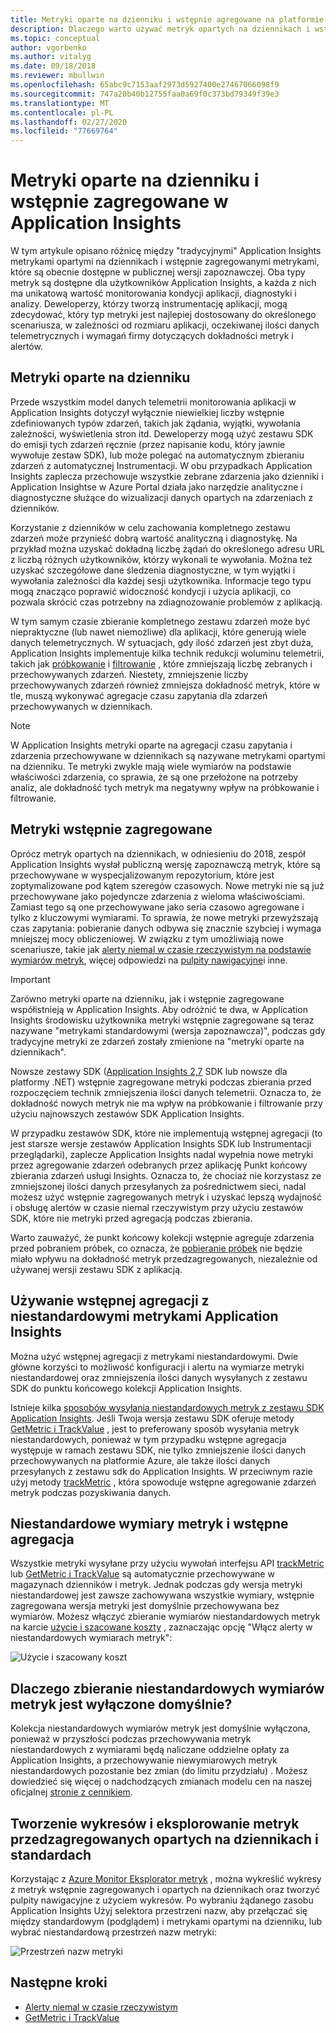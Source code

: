 ```yaml
---
title: Metryki oparte na dzienniku i wstępnie agregowane na platformie Azure Application Insights | Microsoft Docs
description: Dlaczego warto używać metryk opartych na dziennikach i wstępnie agregowanych na platformie Azure Application Insights
ms.topic: conceptual
author: vgorbenko
ms.author: vitalyg
ms.date: 09/18/2018
ms.reviewer: mbullwin
ms.openlocfilehash: 65abc9c7153aaf2973d5927400e27467066098f9
ms.sourcegitcommit: 747a20b40b12755faa0a69f0c373bd79349f39e3
ms.translationtype: MT
ms.contentlocale: pl-PL
ms.lasthandoff: 02/27/2020
ms.locfileid: "77669764"
---
```

# <a name="log-based-and-pre-aggregated-metrics-in-application-insights"></a>Metryki oparte na dzienniku i wstępnie zagregowane w Application Insights

W tym artykule opisano różnicę między "tradycyjnymi" Application Insights metrykami opartymi na dziennikach i wstępnie zagregowanymi metrykami, które są obecnie dostępne w publicznej wersji zapoznawczej. Oba typy metryk są dostępne dla użytkowników Application Insights, a każda z nich ma unikatową wartość monitorowania kondycji aplikacji, diagnostyki i analizy. Deweloperzy, którzy tworzą instrumentację aplikacji, mogą zdecydować, który typ metryki jest najlepiej dostosowany do określonego scenariusza, w zależności od rozmiaru aplikacji, oczekiwanej ilości danych telemetrycznych i wymagań firmy dotyczących dokładności metryk i alertów.

## <a name="log-based-metrics"></a>Metryki oparte na dzienniku

Przede wszystkim model danych telemetrii monitorowania aplikacji w Application Insights dotyczył wyłącznie niewielkiej liczby wstępnie zdefiniowanych typów zdarzeń, takich jak żądania, wyjątki, wywołania zależności, wyświetlenia stron itd. Deweloperzy mogą użyć zestawu SDK do emisji tych zdarzeń ręcznie (przez napisanie kodu, który jawnie wywołuje zestaw SDK), lub może polegać na automatycznym zbieraniu zdarzeń z automatycznej Instrumentacji. W obu przypadkach Application Insights zaplecza przechowuje wszystkie zebrane zdarzenia jako dzienniki i Application Insightse w Azure Portal działa jako narzędzie analityczne i diagnostyczne służące do wizualizacji danych opartych na zdarzeniach z dzienników.

Korzystanie z dzienników w celu zachowania kompletnego zestawu zdarzeń może przynieść dobrą wartość analityczną i diagnostykę. Na przykład można uzyskać dokładną liczbę żądań do określonego adresu URL z liczbą różnych użytkowników, którzy wykonali te wywołania. Można też uzyskać szczegółowe dane śledzenia diagnostyczne, w tym wyjątki i wywołania zależności dla każdej sesji użytkownika. Informacje tego typu mogą znacząco poprawić widoczność kondycji i użycia aplikacji, co pozwala skrócić czas potrzebny na zdiagnozowanie problemów z aplikacją. 

W tym samym czasie zbieranie kompletnego zestawu zdarzeń może być niepraktyczne (lub nawet niemożliwe) dla aplikacji, które generują wiele danych telemetrycznych. W sytuacjach, gdy ilość zdarzeń jest zbyt duża, Application Insights implementuje kilka technik redukcji woluminu telemetrii, takich jak [próbkowanie](https://docs.microsoft.com/azure/application-insights/app-insights-sampling) i [filtrowanie](https://docs.microsoft.com/azure/application-insights/app-insights-api-filtering-sampling) , które zmniejszają liczbę zebranych i przechowywanych zdarzeń. Niestety, zmniejszenie liczby przechowywanych zdarzeń również zmniejsza dokładność metryk, które w tle, muszą wykonywać agregacje czasu zapytania dla zdarzeń przechowywanych w dziennikach.

> [!NOTE]
> W Application Insights metryki oparte na agregacji czasu zapytania i zdarzenia przechowywane w dziennikach są nazywane metrykami opartymi na dzienniku. Te metryki zwykle mają wiele wymiarów na podstawie właściwości zdarzenia, co sprawia, że są one przełożone na potrzeby analiz, ale dokładność tych metryk ma negatywny wpływ na próbkowanie i filtrowanie.

## <a name="pre-aggregated-metrics"></a>Metryki wstępnie zagregowane

Oprócz metryk opartych na dziennikach, w odniesieniu do 2018, zespół Application Insights wysłał publiczną wersję zapoznawczą metryk, które są przechowywane w wyspecjalizowanym repozytorium, które jest zoptymalizowane pod kątem szeregów czasowych. Nowe metryki nie są już przechowywane jako pojedyncze zdarzenia z wieloma właściwościami. Zamiast tego są one przechowywane jako seria czasowo agregowane i tylko z kluczowymi wymiarami. To sprawia, że nowe metryki przewyższają czas zapytania: pobieranie danych odbywa się znacznie szybciej i wymaga mniejszej mocy obliczeniowej. W związku z tym umożliwiają nowe scenariusze, takie jak [alerty niemal w czasie rzeczywistym na podstawie wymiarów metryk](https://docs.microsoft.com/azure/monitoring-and-diagnostics/monitoring-near-real-time-metric-alerts), więcej odpowiedzi na [pulpity nawigacyjne](https://docs.microsoft.com/azure/azure-monitor/app/overview-dashboard)i inne.

> [!IMPORTANT]
> Zarówno metryki oparte na dzienniku, jak i wstępnie zagregowane współistnieją w Application Insights. Aby odróżnić te dwa, w Application Insights środowisku użytkownika metryki wstępnie zagregowane są teraz nazywane "metrykami standardowymi (wersja zapoznawcza)", podczas gdy tradycyjne metryki ze zdarzeń zostały zmienione na "metryki oparte na dziennikach".

Nowsze zestawy SDK ([Application Insights 2,7](https://www.nuget.org/packages/Microsoft.ApplicationInsights/2.7.2) SDK lub nowsze dla platformy .NET) wstępnie zagregowane metryki podczas zbierania przed rozpoczęciem technik zmniejszenia ilości danych telemetrii. Oznacza to, że dokładność nowych metryk nie ma wpływ na próbkowanie i filtrowanie przy użyciu najnowszych zestawów SDK Application Insights.

W przypadku zestawów SDK, które nie implementują wstępnej agregacji (to jest starsze wersje zestawów Application Insights SDK lub Instrumentacji przeglądarki), zaplecze Application Insights nadal wypełnia nowe metryki przez agregowanie zdarzeń odebranych przez aplikację Punkt końcowy zbierania zdarzeń usługi Insights. Oznacza to, że chociaż nie korzystasz ze zmniejszonej ilości danych przesyłanych za pośrednictwem sieci, nadal możesz użyć wstępnie zagregowanych metryk i uzyskać lepszą wydajność i obsługę alertów w czasie niemal rzeczywistym przy użyciu zestawów SDK, które nie metryki przed agregacją podczas zbierania.

Warto zauważyć, że punkt końcowy kolekcji wstępnie agreguje zdarzenia przed pobraniem próbek, co oznacza, że [pobieranie próbek](https://docs.microsoft.com/azure/application-insights/app-insights-sampling) nie będzie miało wpływu na dokładność metryk przedzagregowanych, niezależnie od używanej wersji zestawu SDK z aplikacją.  

## <a name="using-pre-aggregation-with-application-insights-custom-metrics"></a>Używanie wstępnej agregacji z niestandardowymi metrykami Application Insights

Można użyć wstępnej agregacji z metrykami niestandardowymi. Dwie główne korzyści to możliwość konfiguracji i alertu na wymiarze metryki niestandardowej oraz zmniejszenia ilości danych wysyłanych z zestawu SDK do punktu końcowego kolekcji Application Insights.

Istnieje kilka [sposobów wysyłania niestandardowych metryk z zestawu SDK Application Insights](https://docs.microsoft.com/azure/application-insights/app-insights-api-custom-events-metrics). Jeśli Twoja wersja zestawu SDK oferuje metody [GetMetric i TrackValue](https://docs.microsoft.com/azure/application-insights/app-insights-api-custom-events-metrics#getmetric) , jest to preferowany sposób wysyłania metryk niestandardowych, ponieważ w tym przypadku wstępne agregacja występuje w ramach zestawu SDK, nie tylko zmniejszenie ilości danych przechowywanych na platformie Azure, ale także ilości danych przesyłanych z zestawu sdk do Application Insights. W przeciwnym razie użyj metody [trackMetric](https://docs.microsoft.com/azure/application-insights/app-insights-api-custom-events-metrics#trackmetric) , która spowoduje wstępne agregowanie zdarzeń metryk podczas pozyskiwania danych.

## <a name="custom-metrics-dimensions-and-pre-aggregation"></a>Niestandardowe wymiary metryk i wstępne agregacja

Wszystkie metryki wysyłane przy użyciu wywołań interfejsu API [trackMetric](https://docs.microsoft.com/azure/application-insights/app-insights-api-custom-events-metrics#trackmetric) lub [GetMetric i TrackValue](https://docs.microsoft.com/azure/application-insights/app-insights-api-custom-events-metrics#getmetric) są automatycznie przechowywane w magazynach dzienników i metryk. Jednak podczas gdy wersja metryki niestandardowej jest zawsze zachowywana wszystkie wymiary, wstępnie zagregowana wersja metryki jest domyślnie przechowywana bez wymiarów. Możesz włączyć zbieranie wymiarów niestandardowych metryk na karcie [użycie i szacowane koszty](https://docs.microsoft.com/azure/application-insights/app-insights-pricing) , zaznaczając opcję "Włącz alerty w niestandardowych wymiarach metryk": 

![Użycie i szacowany koszt](./media/pre-aggregated-metrics-log-metrics/001-cost.png)

## <a name="why-is-collection-of-custom-metrics-dimensions-turned-off-by-default"></a>Dlaczego zbieranie niestandardowych wymiarów metryk jest wyłączone domyślnie?

Kolekcja niestandardowych wymiarów metryk jest domyślnie wyłączona, ponieważ w przyszłości podczas przechowywania metryk niestandardowych z wymiarami będą naliczane oddzielne opłaty za Application Insights, a przechowywanie niewymiarowych metryk niestandardowych pozostanie bez zmian (do limitu przydziału) . Możesz dowiedzieć się więcej o nadchodzących zmianach modelu cen na naszej oficjalnej [stronie z cennikiem](https://azure.microsoft.com/pricing/details/monitor/).

## <a name="creating-charts-and-exploring-log-based-and-standard-pre-aggregated-metrics"></a>Tworzenie wykresów i eksplorowanie metryk przedzagregowanych opartych na dziennikach i standardach

Korzystając z [Azure Monitor Eksplorator metryk](../platform/metrics-getting-started.md) , można wykreślić wykresy z metryk wstępnie zagregowanych i opartych na dziennikach oraz tworzyć pulpity nawigacyjne z użyciem wykresów. Po wybraniu żądanego zasobu Application Insights Użyj selektora przestrzeni nazw, aby przełączać się między standardowym (podglądem) i metrykami opartymi na dzienniku, lub wybrać niestandardową przestrzeń nazw metryki:

![Przestrzeń nazw metryki](./media/pre-aggregated-metrics-log-metrics/002-metric-namespace.png)

## <a name="next-steps"></a>Następne kroki

* [Alerty niemal w czasie rzeczywistym](https://docs.microsoft.com/azure/monitoring-and-diagnostics/monitoring-near-real-time-metric-alerts)
* [GetMetric i TrackValue](https://docs.microsoft.com/azure/application-insights/app-insights-api-custom-events-metrics#getmetric)
